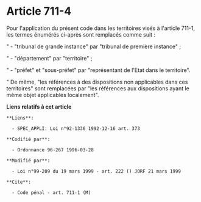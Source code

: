 # Article 711-4

Pour l'application du présent code dans les territoires visés à l'article 711-1, les termes énumérés ci-après sont remplacés
comme suit :

" - "tribunal de grande instance" par "tribunal de première instance" ;

" - "département" par "territoire" ;

" - "préfet" et "sous-préfet" par "représentant de l'Etat dans le territoire".

" De même, "les références à des dispositions non applicables dans ces territoires" sont remplacées par "les références aux
dispositions ayant le même objet applicables localement".

**Liens relatifs à cet article**

	**Liens**:

	  - SPEC_APPLI: Loi n°92-1336 1992-12-16 art. 373

	**Codifié par**:

	  - Ordonnance 96-267 1996-03-28

	**Modifié par**:

	  - Loi n°99-209 du 19 mars 1999 - art. 222 () JORF 21 mars 1999

	**Cite**:

	  - Code pénal - art. 711-1 (M)
